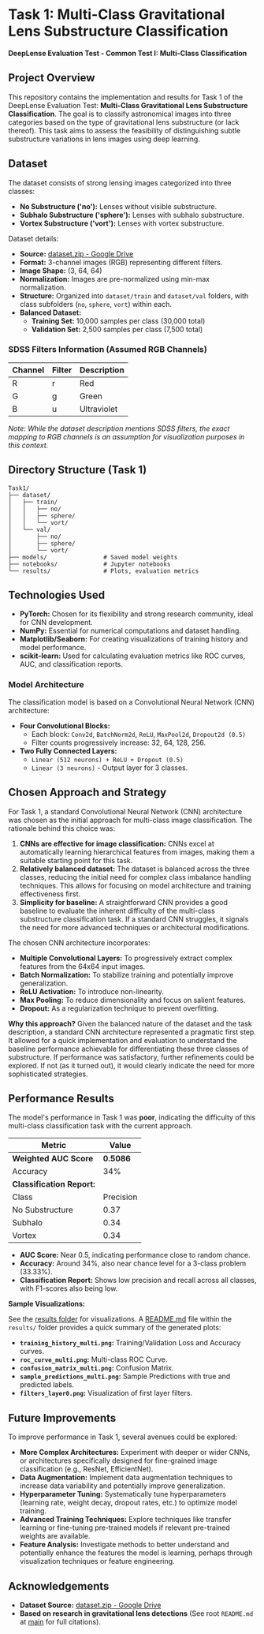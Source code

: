 # Task 1: Multi-Class Gravitational Lens Substructure Classification

**DeepLense Evaluation Test - Common Test I: Multi-Class Classification**

## Project Overview

This repository contains the implementation and results for Task 1 of the DeepLense Evaluation Test: **Multi-Class Gravitational Lens Substructure Classification**.  The goal is to classify astronomical images into three categories based on the type of gravitational lens substructure (or lack thereof). This task aims to assess the feasibility of distinguishing subtle substructure variations in lens images using deep learning.

## Dataset

The dataset consists of strong lensing images categorized into three classes:

*   **No Substructure ('no'):** Lenses without visible substructure.
*   **Subhalo Substructure ('sphere'):** Lenses with subhalo substructure.
*   **Vortex Substructure ('vort'):** Lenses with vortex substructure.

Dataset details:

*   **Source:** [dataset.zip - Google Drive](https://drive.google.com/file/d/1ZEyNMEO43u3qhJAwJeBZxFBEYc_pVYZQ/view)
*   **Format:** 3-channel images (RGB) representing different filters.
*   **Image Shape:** (3, 64, 64)
*   **Normalization:** Images are pre-normalized using min-max normalization.
*   **Structure:** Organized into `dataset/train` and `dataset/val` folders, with class subfolders (`no`, `sphere`, `vort`) within each.
*   **Balanced Dataset:**
    *   **Training Set:** 10,000 samples per class (30,000 total)
    *   **Validation Set:** 2,500 samples per class (7,500 total)

### SDSS Filters Information (Assumed RGB Channels)

| Channel | Filter | Description |
|---------|--------|-------------|
| R       | r      | Red         |
| G       | g      | Green       |
| B       | u      | Ultraviolet |

*Note: While the dataset description mentions SDSS filters, the exact mapping to RGB channels is an assumption for visualization purposes in this context.*

## Directory Structure (Task 1)

```
Task1/
├── dataset/
│   ├── train/
│   │   ├── no/
│   │   ├── sphere/
│   │   └── vort/
│   └── val/
│       ├── no/
│       ├── sphere/
│       └── vort/
├── models/                # Saved model weights
├── notebooks/             # Jupyter notebooks
└── results/               # Plots, evaluation metrics
```

## Technologies Used

-   **PyTorch:** Chosen for its flexibility and strong research community, ideal for CNN development.
-   **NumPy:**  Essential for numerical computations and dataset handling.
-   **Matplotlib/Seaborn:** For creating visualizations of training history and model performance.
-   **scikit-learn:** Used for calculating evaluation metrics like ROC curves, AUC, and classification reports.

### Model Architecture

The classification model is based on a Convolutional Neural Network (CNN) architecture:

*   **Four Convolutional Blocks:**
    *   Each block: `Conv2d`, `BatchNorm2d`, `ReLU`, `MaxPool2d`, `Dropout2d (0.5)`
    *   Filter counts progressively increase: 32, 64, 128, 256.
*   **Two Fully Connected Layers:**
    *   `Linear (512 neurons) + ReLU + Dropout (0.5)`
    *   `Linear (3 neurons)` - Output layer for 3 classes.

## Chosen Approach and Strategy

For Task 1, a standard Convolutional Neural Network (CNN) architecture was chosen as the initial approach for multi-class image classification.  The rationale behind this choice was:

1.  **CNNs are effective for image classification:** CNNs excel at automatically learning hierarchical features from images, making them a suitable starting point for this task.
2.  **Relatively balanced dataset:**  The dataset is balanced across the three classes, reducing the initial need for complex class imbalance handling techniques. This allows for focusing on model architecture and training effectiveness first.
3.  **Simplicity for baseline:**  A straightforward CNN provides a good baseline to evaluate the inherent difficulty of the multi-class substructure classification task. If a standard CNN struggles, it signals the need for more advanced techniques or architectural modifications.

The chosen CNN architecture incorporates:

*   **Multiple Convolutional Layers:** To progressively extract complex features from the 64x64 input images.
*   **Batch Normalization:** To stabilize training and potentially improve generalization.
*   **ReLU Activation:** To introduce non-linearity.
*   **Max Pooling:** To reduce dimensionality and focus on salient features.
*   **Dropout:** As a regularization technique to prevent overfitting.

**Why this approach?**  Given the balanced nature of the dataset and the task description, a standard CNN architecture represented a pragmatic first step. It allowed for a quick implementation and evaluation to understand the baseline performance achievable for differentiating these three classes of substructure.  If performance was satisfactory, further refinements could be explored. If not (as it turned out), it would clearly indicate the need for more sophisticated strategies.

## Performance Results

The model's performance in Task 1 was **poor**, indicating the difficulty of this multi-class classification task with the current approach.

| Metric               | Value    |
|-----------------------|----------|
| **Weighted AUC Score** | **0.5086** |
| Accuracy              | 34%      |
| **Classification Report:** |          |
| Class               | Precision | Recall | F1-score |
| No Substructure     | 0.37      | 0.05   | 0.08     |
| Subhalo             | 0.34      | 0.33   | 0.33     |
| Vortex              | 0.34      | 0.64   | 0.44     |

*   **AUC Score:**  Near 0.5, indicating performance close to random chance.
*   **Accuracy:** Around 34%, also near chance level for a 3-class problem (33.33%).
*   **Classification Report:**  Shows low precision and recall across all classes, with F1-scores also being low.

**Sample Visualizations:**

See the [results folder](results) for visualizations. A [README.md](results/readme.md) file within the `results/` folder provides a quick summary of the generated plots:

*   **`training_history_multi.png`:** Training/Validation Loss and Accuracy curves.
*   **`roc_curve_multi.png`:** Multi-class ROC Curve.
*   **`confusion_matrix_multi.png`:** Confusion Matrix.
*   **`sample_predictions_multi.png`:** Sample Predictions with true and predicted labels.
*   **`filters_layer0.png`:** Visualization of first layer filters.

## Future Improvements

To improve performance in Task 1, several avenues could be explored:

*   **More Complex Architectures:** Experiment with deeper or wider CNNs, or architectures specifically designed for fine-grained image classification (e.g., ResNet, EfficientNet).
*   **Data Augmentation:** Implement data augmentation techniques to increase data variability and potentially improve generalization.
*   **Hyperparameter Tuning:**  Systematically tune hyperparameters (learning rate, weight decay, dropout rates, etc.) to optimize model training.
*   **Advanced Training Techniques:** Explore techniques like transfer learning or fine-tuning pre-trained models if relevant pre-trained weights are available.
*   **Feature Analysis:**  Investigate methods to better understand and potentially enhance the features the model is learning, perhaps through visualization techniques or feature engineering.

## Acknowledgements

-   **Dataset Source:** [dataset.zip - Google Drive](https://drive.google.com/file/d/1ZEyNMEO43u3qhJAwJeBZxFBEYc_pVYZQ/view)
-   **Based on research in gravitational lens detections** (See root `README.md` at [main](../readme.md) for full citations).
